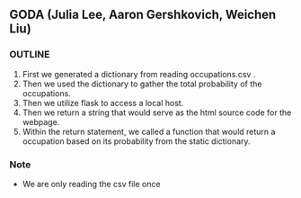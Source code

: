 ## GODA (Julia Lee, Aaron Gershkovich, Weichen Liu)

### OUTLINE
1. First we generated a dictionary from reading occupations.csv .
2. Then we used the dictionary to gather the total probability of the occupations.
3. Then we utilize flask to access a local host.
4. Then we return a string that would serve as the html source code for the webpage.
5. Within the return statement, we called a function that would return a occupation based on its probability from the static dictionary.

### Note
- We are only reading the csv file once
